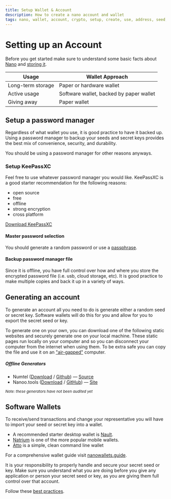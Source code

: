 ```yaml
---
title: Setup Wallet & Account
description: How to create a nano account and wallet
tags: nano, wallet, account, crypto, setup, create, use, address, seed, secure, instructions
---
```


# Setting up an Account

Before you get started make sure to understand some basic facts about [Nano](/getting-started-users/basics) and [storing it](/getting-started-users/storing/basics).

| Usage             | Wallet Approach                         |
| ----------------- | --------------------------------------- |
| Long-term storage | Paper or hardware wallet                |
| Active usage      | Software wallet, backed by paper wallet |
| Giving away       | Paper wallet                            |

## Setup a password manager

Regardless of what wallet you use, it is good practice to have it backed up. Using a password manager to backup your seeds and secret keys provides the best mix of convenience, security, and durability.

You should be using a password manager for other reasons anyways.

### Setup KeePassXC

Feel free to use whatever password manager you would like. KeePassXC is a good starter recommendation for the following reasons:

- open source
- free
- offline
- strong encryption
- cross platform

<a href="https://keepassxc.org/" target="_blank">Download KeePassXC</a>

#### Master password selection

You should generate a random password or use a <a href="https://www.useapassphrase.com/" target="_blank">passphrase</a>.

#### Backup password manager file

Since it is offline, you have full control over how and where you store the encrypted password file (i.e. usb, cloud storage, etc). It is good practice to make multiple copies and back it up in a variety of ways.

## Generating an account

To generate an account all you need to do is generate either a random seed or secret key. Software wallets will do this for you and allow for you to export the secret seed or key.

To generate one on your own, you can download one of the following static websites and securely generate one on your local machine. These static pages run locally on your computer and so you can disconnect your computer from the internet when using them. To be extra safe you can copy the file and use it on an <a href="https://en.wikipedia.org/wiki/Air_gap_(networking)" target="_blank">"air-gapped"</a> computer.

##### Offline Generators

- Numtel (<a href="/resources/numtel-account-generator.html" download>Download</a> / <a href="https://raw.githubusercontent.com/mistakia/nano-community/main/resources/numtel-account-generator.html" target="_blank">Github</a>) — <a href="https://github.com/numtel/rai-paper-wallet/" target="_blank">Source</a>
- Nanoo.tools (<a href="/resources/nanoo-tools-account-generator.html" download>Download</a> / <a href="https://raw.githubusercontent.com/mistakia/nano-community/main/resources/nanoo-tools-account-generator.html" target="_blank">GitHub</a>) — <a href="https://nanoo.tools/light-paperwallets" target="_blank">Site</a>

<small>_Note: these generators have not been audited yet_</small>

## Software Wallets

To receive/send transactions and change your representative you will have to import your seed or secret key into a wallet.

- A recommended starter desktop wallet is <a href="https://github.com/Nault/Nault" target="_blank">Nault<a/>.
- <a href="https://natrium.io/" target="_blank">Natrium</a> is one of the more popular mobile wallets.
- <a href="https://github.com/codesoap/atto" target="_blank">Atto</a> is a simple, clean command line wallet

For a comprehensive wallet guide visit <a href="https://nanowallets.guide/" target="_blank">nanowallets.guide</a>.

It is your responsibility to properly handle and secure your secret seed or key. Make sure you understand what you are doing before you give any application or person your secret seed or key, as you are giving them full control over that account.

Follow these [best practices](/getting-started-users/best-practices).
